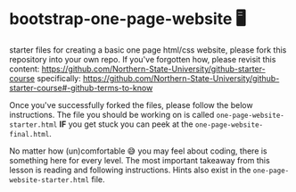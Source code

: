 # bootstrap-one-page-website :desktop_computer:

starter files for creating a basic one page html/css website, please fork this repository into your own repo. If you've forgotten how, please revisit this content: https://github.com/Northern-State-University/github-starter-course specifically: https://github.com/Northern-State-University/github-starter-course#-github-terms-to-know

Once you've successfully forked the files, please follow the below instructions. The file you should be working on is called ```one-page-website-starter.html``` **IF** you get stuck you can peek at the ```one-page-website-final.html```.

No matter how (un)comfortable :sweat_smile: you may feel about coding, there is something here for every level. The most important takeaway from this lesson is reading and following instructions. Hints also exist in the ```one-page-website-starter.html``` file.
